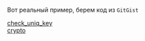 Вот реальный пример, берем код из `GitGist`

[check_uniq_key](https://gist.githubusercontent.com/denisxab/4290770428d4d34a83624f5343df87fd/raw/3fd17298a2dd382d0a2c52e4e11e2993f9b2da0b/SymmetricCrypto.py#SymmetricCrypto.check_uniq_key)
<br>
[crypto](https://gist.githubusercontent.com/denisxab/4290770428d4d34a83624f5343df87fd/raw/3fd17298a2dd382d0a2c52e4e11e2993f9b2da0b/SymmetricCrypto.py#SymmetricCrypto.crypto)

